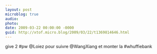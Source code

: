 ```yaml
---
layout: post
microblog: true
audio: 
photo: 
date: 2009-03-22 00:00:00 -0000
guid: http://xtof.micro.blog/2009/03/22/t1369814646.html
---
```

give 2 #pw @Loiez pour suivre @WangXiang et monter la #whuffiebank
